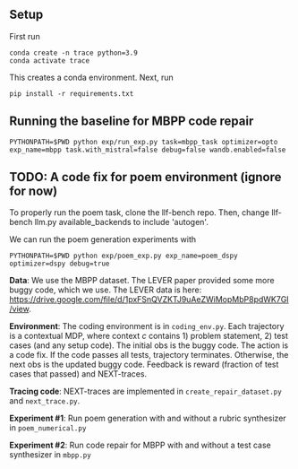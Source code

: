 ## Setup

First run 

    conda create -n trace python=3.9
    conda activate trace

This creates a conda environment. Next, run

    pip install -r requirements.txt

## Running the baseline for MBPP code repair

    PYTHONPATH=$PWD python exp/run_exp.py task=mbpp_task optimizer=opto exp_name=mbpp task.with_mistral=false debug=false wandb.enabled=false

## TODO: A code fix for poem environment (ignore for now)

To properly run the poem task, clone the llf-bench repo.  Then, change llf-bench llm.py available_backends to include 'autogen'. 

We can run the poem generation experiments with 
    
    PYTHONPATH=$PWD python exp/poem_exp.py exp_name=poem_dspy optimizer=dspy debug=true

**Data**: We use the MBPP dataset. The LEVER paper provided some more buggy code, which we use. The LEVER data is here: https://drive.google.com/file/d/1pxFSnQVZKTJ9uAeZWiMopMbP8pdWK7GI/view.

**Environment**: The coding environment is in `coding_env.py`. Each trajectory is a contextual MDP, where context $c$ contains 1) problem statement, 2) test cases (and any setup code). The initial obs is the buggy code. The action is a code fix. If the code passes all tests, trajectory terminates. Otherwise, the next obs is the updated buggy code.
Feedback is reward (fraction of test cases that passed) and NEXT-traces.

**Tracing code**: NEXT-traces are implemented in `create_repair_dataset.py` and `next_trace.py`. 

**Experiment #1**: Run poem generation with and without a rubric synthesizer in `poem_numerical.py`

**Experiment #2**: Run code repair for MBPP with and without a test case synthesizer in `mbpp.py`
